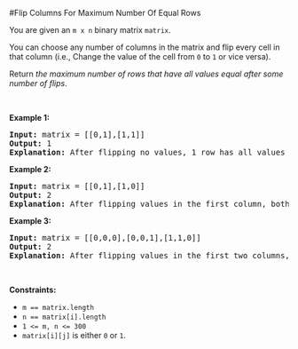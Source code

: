 #Flip Columns For Maximum Number Of Equal Rows
<p>You are given an <code>m x n</code> binary matrix <code>matrix</code>.</p>
<p>You can choose any number of columns in the matrix and flip every cell in that column (i.e., Change the value of the cell from <code>0</code> to <code>1</code> or vice versa).</p>
<p>Return <em>the maximum number of rows that have all values equal after some number of flips</em>.</p>
<p> </p>
<p><strong class="example">Example 1:</strong></p>
<pre><strong>Input:</strong> matrix = [[0,1],[1,1]]
<strong>Output:</strong> 1
<strong>Explanation:</strong> After flipping no values, 1 row has all values equal.
</pre>
<p><strong class="example">Example 2:</strong></p>
<pre><strong>Input:</strong> matrix = [[0,1],[1,0]]
<strong>Output:</strong> 2
<strong>Explanation:</strong> After flipping values in the first column, both rows have equal values.
</pre>
<p><strong class="example">Example 3:</strong></p>
<pre><strong>Input:</strong> matrix = [[0,0,0],[0,0,1],[1,1,0]]
<strong>Output:</strong> 2
<strong>Explanation:</strong> After flipping values in the first two columns, the last two rows have equal values.
</pre>
<p> </p>
<p><strong>Constraints:</strong></p>
<ul>
<li><code>m == matrix.length</code></li>
<li><code>n == matrix[i].length</code></li>
<li><code>1 &lt;= m, n &lt;= 300</code></li>
<li><code>matrix[i][j]</code> is either <code>0</code> or <code>1</code>.</li>
</ul>
